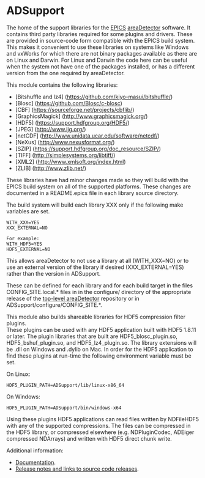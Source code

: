 ADSupport
======
The home of the support libraries for the 
[EPICS](http://www.aps.anl.gov/epics/) 
[areaDetector](https://cars.uchicago.edu/software/epics/areaDetector.html) 
software.  It contains third party libraries required for some plugins and
drivers.  These are provided in source-code form compatible with the EPICS
build system.  This makes it convenient to use these libraries on systems
like Windows and vxWorks for which there are not binary packages available
as there are on Linux and Darwin.  For Linux and Darwin the code here can be 
useful when the system not have one of the packages installed, or
has a different version from the one required by areaDetector.

This module contains the following libraries:

- [Bitshuffle and lz4] (https://github.com/kiyo-masui/bitshuffle/)
- [Blosc] (https://github.com/Blosc/c-blosc)
- [CBF] (https://sourceforge.net/projects/cbflib/)
- [GraphicsMagick] (http://www.graphicsmagick.org/)
- [HDF5]   (https://support.hdfgroup.org/HDF5/)
- [JPEG]   (http://www.ijg.org/)
- [netCDF] (http://www.unidata.ucar.edu/software/netcdf/)  
- [NeXus]  (http://www.nexusformat.org/)
- [SZIP]   (https://support.hdfgroup.org/doc_resource/SZIP/)
- [TIFF]   (http://simplesystems.org/libtiff/)
- [XML2]   (http://www.xmlsoft.org/index.html)
- [ZLIB]   (http://www.zlib.net/)

These libraries have had minor changes made so they will build with the EPICS
build system on all of the supported platforms.  These changes are documented
in a README.epics file in each library source directory.

The build system will build each library XXX only if the following make variables
are set.

    WITH_XXX=YES
    XXX_EXTERNAL=NO

    For example:
    WITH_HDF5=YES
    HDF5_EXTERNAL=NO

This allows areaDetector to not use a library at all (WITH_XXX=NO) or to 
use an external version of the library if desired (XXX_EXTERNAL=YES)
rather than the version in ADSupport.

These can be defined for each library and for each build target in the files 
CONFIG_SITE.local.* files in in the configure/ directory of the appropriate release of the 
[top-level areaDetector](https://github.com/areaDetector/areaDetector) repository
or in ADSupport/configure/CONFIG_SITE.*.

This module also builds shareable libraries for HDF5 compression filter plugins.  
These plugins can be used with any HDF5 application built with HDF5 1.8.11 or later.
The plugin libraries that are built are HDF5_blosc_plugin.so, HDF5_bshuf_plugin.so, and HDF5_lz4_plugin.so.
The library extensions will be .dll on Windows and .dylib on Mac.
In order for the HDF5 application to find these plugins at run-time the following environment variable
must be set.

On Linux:
```
HDF5_PLUGIN_PATH=ADSupport/lib/linux-x86_64
```

On Windows:
```
HDF5_PLUGIN_PATH=ADSupport/bin/windows-x64
```
Using these plugins HDF5 applications can read files written by NDFileHDF5 with any of the supported compressions.
The files can be compressed in the HDF5 library, or compressed elsewhere (e.g. NDPluginCodec, 
ADEiger compressed NDArrays) and written with HDF5 direct chunk write.

Additional information:
* [Documentation](https://cars.uchicago.edu/software/epics/areaDetectorDoc.html).
* [Release notes and links to source code releases](RELEASE.md).
